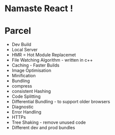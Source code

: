 # Namaste React !

# Parcel
- Dev Build
- Local Server
- HMR = Hot Module Replacemet
- File Watching Algorithm - written in c++
- Caching - Faster Builds
- Image Optimisation
- Minification 
- Bundling
- compress
- consistent Hashing
- Code Splitting
- Differential Bundling - to support older browsers
- Diagnostic
- Error Handling
- HTTPs
- Tree Shaking - remove unused code
- Different dev and prod bundles